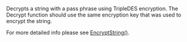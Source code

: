 ﻿Decrypts a string with a pass phrase using TripleDES encryption. The Decrypt function should use the same encryption key that was used to encrypt the string.

For more detailed info please see [EncryptString()](VFPS://Topic/_4C10W1PRR).
